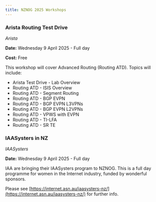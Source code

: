 ```yaml
---
title: NZNOG 2025 Workshops
---
```

### Arista Routing Test Drive
*Arista*

**Date:** Wednesday 9 April 2025 - Full day

**Cost:** Free

This workshop will cover Advanced Routing (Routing ATD). Topics will include:
- Arista Test Drive - Lab Overview
- Routing ATD - ISIS Overview
- Routing ATD - Segment Routing
- Routing ATD - BGP EVPN
- Routing ATD - BGP EVPN L3VPNs
- Routing ATD - BGP EVPN L2VPNs
- Routing ATD - VPWS with EVPN
- Routing ATD - TI-LFA
- Routing ATD - SR TE

### IAASysters in NZ
*IAASysters*

**Date:** Wednesday 9 April 2025 - Full day

IAA are bringing their IAASysters program to NZNOG. This is a full day programme for women in the Internet industry, funded by wonderful sponsors.

Please see [https://internet.asn.au/iaasysters-nz/](https://internet.asn.au/iaasysters-nz/) for further info.
